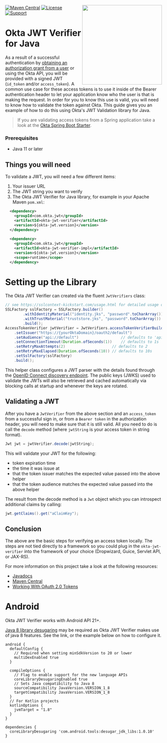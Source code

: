 [<img src="https://www.okta.com/sites/default/files/Dev_Logo-01_Large-thumbnail.png" align="right" width="256px"/>](https://devforum.okta.com/)
[![Maven Central](https://img.shields.io/maven-central/v/com.okta.jwt/okta-jwt-verifier.svg)](https://search.maven.org/#search%7Cga%7C1%7Cg%3A%22com.okta.jwt%22%20a%3A%22okta-jwt-verifier%22)
[![License](https://img.shields.io/badge/License-Apache%202.0-blue.svg)](https://opensource.org/licenses/Apache-2.0)
[![Support](https://img.shields.io/badge/support-Developer%20Forum-blue.svg)](https://devforum.okta.com/)

# Okta JWT Verifier for Java

As a result of a successful authentication by [obtaining an authorization grant from a user](https://developer.okta.com/docs/api/resources/oauth2.html#obtain-an-authorization-grant-from-a-user) or using the Okta API, you will be 
provided with a signed JWT (`id_token` and/or `access_token`). A common use case for these access tokens is to use it 
inside of the Bearer authentication header to let your application know who the user is that is making the request. In 
order for you to know this use is valid, you will need to know how to validate the token against Okta. This guide gives 
you an example of how to do this using Okta's JWT Validation library for Java.

> If you are validating access tokens from a Spring application take a look at the [Okta Spring Boot Starter](https://github.com/okta/okta-spring-boot).

### Prerequisites

* Java 11 or later

## Things you will need
To validate a JWT, you will need a few different items:

1. Your issuer URL
2. The JWT string you want to verify
3. The Okta JWT Verifier for Java library, for example in your Apache Maven `pom.xml`:

```xml
  <dependency>
    <groupId>com.okta.jwt</groupId>
    <artifactId>okta-jwt-verifier</artifactId>
    <version>${okta-jwt.version}</version>
  </dependency>
  
  <dependency>
    <groupId>com.okta.jwt</groupId>
    <artifactId>okta-jwt-verifier-impl</artifactId>
    <version>${okta-jwt.version}</version>
    <scope>runtime</scope>
  </dependency>
```

# Setting up the Library

The Okta JWT Verifier can created via the fluent `JwtVerifiers` class:

[//]: # (NOTE: code snippets in this README are updated automatically via a Maven plugin by running: mvn okta-code-snippet:snip)
 
[//]: # (method: basicUsage)
```java
// see https://sslcontext-kickstart.com/usage.html for detailed usage options
SSLFactory sslFactory = SSLFactory.builder()
        .withIdentityMaterial("identity.jks", "password".toCharArray())
        .withTrustMaterial("truststore.jks", "password".toCharArray())
        .build();
AccessTokenVerifier jwtVerifier = JwtVerifiers.accessTokenVerifierBuilder()
    .setIssuer("https://{yourOktaDomain}/oauth2/default")
    .setAudience("api://default")                   // defaults to 'api://default'
    .setConnectionTimeout(Duration.ofSeconds(1))    // defaults to 1s
    .setRetryMaxAttempts(2)                     // defaults to 2
    .setRetryMaxElapsed(Duration.ofSeconds(10)) // defaults to 10s
    .setSslFactory(sslFactory)
    .build();
```
[//]: # (end: basicUsage)

This helper class configures a JWT parser with the details found through the [OpenID Connect discovery endpoint](https://developer.okta.com/docs/reference/api/oidc/#well-known-openid-configuration). The public keys (JWKS) used to validate the JWTs will also be retrieved 
and cached automatically via blocking calls at startup and whenever the keys are rotated. 

## Validating a JWT

After you have a `JwtVerifier` from the above section and an `access_token` from a successful sign in, or 
from a `Bearer token` in the authorization header, you will need to make sure that it is still valid. 
All you need to do is call the `decode` method (where `jwtString` is your access token in string format).

```java
Jwt jwt = jwtVerifier.decode(jwtString);
```

This will validate your JWT for the following:

- token expiration time
- the time it was issue at
- that the token issuer matches the expected value passed into the above helper
- that the token audience matches the expected value passed into the above helper

The result from the decode method is a `Jwt` object which you can introspect additional claims by calling:

```java
jwt.getClaims().get("aClaimKey");
```

## Conclusion

The above are the basic steps for verifying an access token locally. The steps are not tied directly to a framework so 
you could plug in the `okta-jwt-verifier` into the framework of your choice (Dropwizard, Guice, Servlet API, or JAX-RS).

For more information on this project take a look at the following resources:
- [Javadocs](https://developer.okta.com/okta-jwt-verifier-java/apidocs/)
- [Maven Central](https://search.maven.org/#search%7Cga%7C1%7Cg%3A%22com.okta.jwt%22%20a%3A%22okta-jwt-verifier%22)
- [Working With OAuth 2.0 Tokens](https://developer.okta.com/authentication-guide/tokens/)

# Android

Okta JWT Verifier works with Android API 21+.

[Java 8 library desugaring](https://developer.android.com/studio/write/java8-support#library-desugaring) may be required as Okta JWT Verifier makes use of java 8 features. See the link, or the example below on how to configure it.

```
android {
  defaultConfig {
    // Required when setting minSdkVersion to 20 or lower
    multiDexEnabled true
  }

  compileOptions {
    // Flag to enable support for the new language APIs
    coreLibraryDesugaringEnabled true
    // Sets Java compatibility to Java 8
    sourceCompatibility JavaVersion.VERSION_1_8
    targetCompatibility JavaVersion.VERSION_1_8
  }
  // For Kotlin projects
  kotlinOptions {
    jvmTarget = "1.8"
  }
}

dependencies {
  coreLibraryDesugaring 'com.android.tools:desugar_jdk_libs:1.0.10'
}
```
